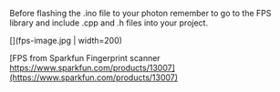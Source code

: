 

Before flashing the .ino file to your photon remember to go to the FPS library and include  .cpp and .h files into your project.

[](fps-image.jpg | width=200)





[FPS from Sparkfun Fingerprint scanner https://www.sparkfun.com/products/13007](https://www.sparkfun.com/products/13007)
